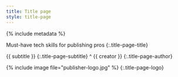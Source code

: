 ```yaml
---
title: Title page
style: title-page
---
```


{% include metadata %}

Must-have tech&nbsp;skills for publishing&nbsp;pros
{:.title-page-title}

{{ subtitle }}
{:.title-page-subtitle}
^
{{ creator }}
{:.title-page-author}

{% include image file="publisher-logo.jpg" %}
{:.title-page-logo}
